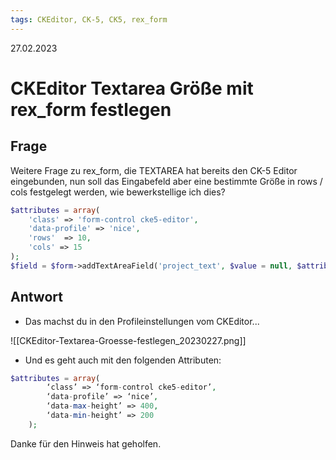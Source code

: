 ```yaml
---
tags: CKEditor, CK-5, CK5, rex_form
---
```


27.02.2023

# CKEditor Textarea Größe mit rex_form festlegen


## Frage

Weitere Frage zu rex_form, die TEXTAREA hat bereits den CK-5 Editor eingebunden, nun soll das Eingabefeld aber eine bestimmte Größe in rows / cols festgelegt werden, wie bewerkstellige ich dies?

```php
$attributes = array(
    'class' => 'form-control cke5-editor',
    'data-profile' => 'nice',
    'rows'  => 10,
    'cols' => 15
);
$field = $form->addTextAreaField('project_text', $value = null, $attributes);
```

## Antwort

- Das machst du in den Profileinstellungen vom CKEditor...

![[CKEditor-Textarea-Groesse-festlegen_20230227.png]]

- Und es geht auch mit den folgenden Attributen:  

```php
$attributes = array(
        ‘class’ => ‘form-control cke5-editor’,
        ‘data-profile’ => ‘nice’,
        ‘data-max-height’ => 400,
        ‘data-min-height’ => 200
    );
```

Danke für den Hinweis hat geholfen.